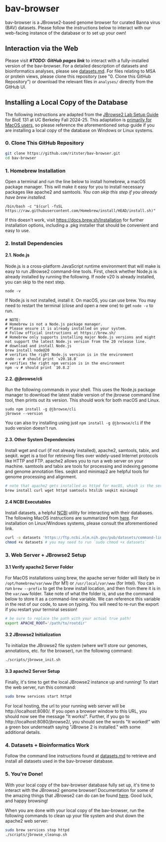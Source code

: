 # bav-browser

bav-browser is a JBrowse2-based genome browser for curated Banna virus (BAV) datasets. Please follow the instructions below to interact with our web-facing instance of the database or to set up your own!

## Interaction via the Web

Please visit ***#TODO: GitHub pages link*** to interact with a fully-installed version of the bav-browser. For a detailed description of datasets and bioinformatics analyses, please see [datasets.md](https://github.com/ritster/bav-browser/blob/main/datasets.md). For files relating to MSA or protein views, please clone this repository (see "0. Clone this GitHub Repository") or download the relevant files in `analyses/` directly from the GitHub UI.

## Installing a Local Copy of the Database

The following instructions are adapted from the [JBrowse2 Lab Setup Guide](https://github.com/bioe131/lab_8_fa24/blob/main/README.md) for BioE 131 at UC Berkeley Fall 2024-25. This adaptation is <ins>primarily for MacOS users</ins>, so please reference the aforementioned setup guide if you are installing a local copy of the database on Windows or Linux systems.

### 0. Clone This GitHub Repository

```bash
git clone https://github.com/ritster/bav-browser.git
cd bav-browser
```


### 1. Homebrew Installation

Open a terminal and run the line below to install homebrew, a macOS package manager. This will make it easy for you to install necessary packages like apache2 and samtools. _You can skip this step if you already have brew installed._

```
/bin/bash -c "$(curl -fsSL https://raw.githubusercontent.com/Homebrew/install/HEAD/install.sh)"
```
If this doesn't work, visit https://docs.brew.sh/Installation for further installation options, including a .pkg installer that should be convenient and easy to use.

### 2. Install Dependencies

#### 2.1. Node.js

Node.js is a cross-platform JavaScript runtime environment that will make is easy to run JBrowse2 command-line tools. First, check whether Node.js is already installed by running the following. If node v20 is already installed, you can skip to the next step.

```
node -v
```

If Node.js is not installed, install it. On macOS, you can use brew. You may need to restart the terminal (close and open a new one) to get `node -v` to run.

```
# NOTE:
# Homebrew is not a Node.js package manager.
# Please ensure it is already installed on your system.
# Follow official instructions at https://brew.sh/
# Homebrew only supports installing major Node.js versions and might not support the latest Node.js version from the 20 release line.
# download and install Node.js
brew install node@20
# verifies the right Node.js version is in the environment
node -v # should print `v20.18.0`
# verifies the right npm version is in the environment
npm -v # should print `10.8.2`
```

#### 2.2. @jbrowse/cli

Run the following commands in your shell. This uses the Node.js package manager to download the latest stable version of the jbrowse command line tool, then prints out its version. This should work for both macOS and Linux.

```
sudo npm install -g @jbrowse/cli
jbrowse --version
```

You can also try installing using just `npm install -g @jbrowse/cli` if the sudo version doesn't run. 

#### 2.3. Other System Dependencies

Install wget and curl (if not already installed), apache2, samtools, tabix, and seqkit. wget is a tool for retrieving files over widely-used Internet protocols like HTTP and FTP. apache2 allows you to run a web server on your machine. samtools and tabix are tools for processing and indexing genome and genome annotation files. seqkit and minimap2 are helpful tools for genome processing and alignment.

```bash
# note that apache2 gets installed as httpd for macOS, which is the service you will launch later
brew install curl wget httpd samtools htslib seqkit minimap2
```

#### 2.4 NCBI Executables

Install datasets, a helpful [NCBI](https://www.ncbi.nlm.nih.gov/) utility for interacting with their databases. The following MacOS instructions are summarized from [here](https://www.ncbi.nlm.nih.gov/datasets/docs/v2/download-and-install/). For installation on Linux/Windows systems, please consult the aforementioned link.

```bash
curl -o datasets 'https://ftp.ncbi.nlm.nih.gov/pub/datasets/command-line/v2/mac/datasets'
chmod +x datasets # you may need to run `sudo chmod +x datasets`
```

### 3. Web Server + JBrowse2 Setup

#### 3.1 Verify apache2 Server Folder

For MacOS installations using brew, the apache server folder will likely be in `/opt/homebrew/var/www` (for M1) or `/usr/local/var/www` (for Intel). You can run `brew --prefix` to get the brew install location, and then from there it is in the `var/www` folder. Take note of what the folder is, and use the command below to store it as a command-line variable. We can reference this variable in the rest of our code, to save on typing. You will need to re-run the export if you restart your terminal session!

```bash
# be sure to replace the path with your actual true path!
export APACHE_ROOT='/path/to/rootdir'
```

#### 3.2 JBrowse2 Initialization

To initialize the JBrowse2 file system (where we'll store our genomes, annotations, etc. for the browser), run the following command:

```bash
./scripts/jbrowse_init.sh
```

#### 3.3 apache2 Server Setup

Finally, it's time to get the local JBrowse2 instance up and running! To start the web server, run this command: 

```bash
sudo brew services start httpd
```
For local hosting, the url to your running web server will be http://localhost:8080/. If you open a browser window to this URL, you should now see the message "It works!". Further, if you go to http://localhost:8080/jbrowse2/, you should see the words "It worked!" with a green box underneath saying "JBrowse 2 is installed." with some additional details.


### 4. Datasets + Bioinformatics Work

Follow the command line instructions found at [datasets.md](https://github.com/ritster/bav-browser/blob/main/datasets.md) to retrieve and install all datasets used in the bav-browser database.

### 5. You're Done!

With your local copy of the bav-browser database fully set up, it's time to interact with the JBrowse2 genome browser! Documentation for some of the amazing things that JBrowse2 can do can be found [here](https://jbrowse.org/jb2/docs/). Good luck, and happy browsing!

When you are done with your local copy of the bav-browser, run the following commands to clean up your file system and shut down the apache2 web server:

```bash
sudo brew services stop httpd
./scripts/jbrowse_cleanup.sh
```
